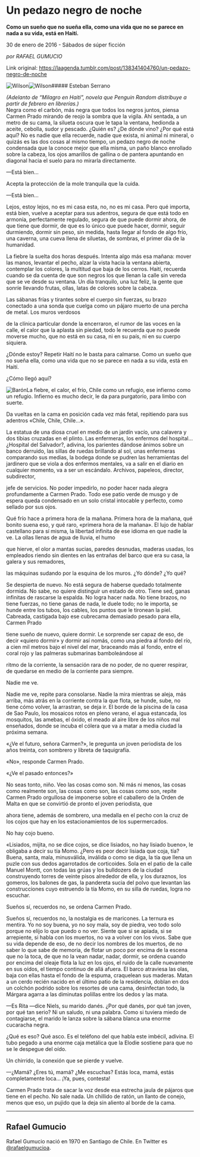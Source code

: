# Un pedazo negro de noche

**Como un sueño que no sueña ella, como una vida que no se parece en nada a su vida, está en Haití.**

30 de enero de 2016 - Sábados de súper ficción

_por RAFAEL GUMUCIO_

Link original: https://laagenda.tumblr.com/post/138341404760/un-pedazo-negro-de-noche

![Wilson](https://64.media.tumblr.com/3cd6efa6961894920cca37b0d1db06ff/tumblr_inline_pk0nz1FeJo1t6q87u_500.jpg)![Wilson](https://64.media.tumblr.com/3cd6efa6961894920cca37b0d1db06ff/tumblr_inline_pk0nz1FeJo1t6q87u_500.jpg)##### Esteban Serrano

  
*(Adelanto de “Milagro en Haití”, novela que Penguin Random distribuye a partir de febrero en librerías.)*  
Negra como el carbón, más negra que todos los negros juntos, piensa Carmen Prado mirando de reojo la sombra que la vigila. Ahí sentada, a un metro de su cama, la silueta oscura que le tapa la ventana, hedionda a aceite, cebolla, sudor y pescado. ¿Quién es? ¿De dónde vino? ¿Por qué está aquí? No es nadie que ella recuerde, nadie que exista, ni animal ni mineral, o quizás es las dos cosas al mismo tiempo, un pedazo negro de noche condensada que la conoce mejor que ella misma, un paño blanco enrollado sobre la cabeza, los ojos amarillos de gallina o de pantera apuntando en diagonal hacia el suelo para no mirarla directamente.

—Está bien…

Acepta la protección de la mole tranquila que la cuida.

—Está bien…

Lejos, estoy lejos, no es mi casa esta, no, no es mi casa. Pero qué importa, está bien, vuelve a aceptar para sus adentros, segura de que está todo en armonía, perfectamente regulado, segura de que puede dormir ahora, de que tiene que dormir, de que es lo único que puede hacer, dormir, seguir durmiendo, dormir sin peso, sin medida, hasta llegar al fondo de algo frío, una caverna, una cueva llena de siluetas, de sombras, el primer día de la humanidad.

La fiebre la suelta dos horas después. Intenta algo más esa mañana: mover las manos, levantar el pecho, alzar la vista hacia la ventana abierta, contemplar los colores, la multitud que baja de los cerros. Haití, recuerda cuando se da cuenta de que son negros los que llenan la calle sin vereda que se ve desde su ventana. Un día tranquilo, una luz feliz, la gente que sonríe llevando frutas, ollas, latas de colores sobre la cabeza.

Las sábanas frías y tirantes sobre el cuerpo sin fuerzas, su brazo conectado a una sonda que cuelga como un pájaro muerto de una percha de metal. Los muros verdosos

de la clínica particular donde la encerraron, el rumor de las voces en la calle, el calor que la aplasta sin piedad, todo le recuerda que no puede moverse mucho, que no está en su casa, ni en su país, ni en su cuerpo siquiera.

¿Dónde estoy? Repetir Haití no le basta para calmarse. Como un sueño que no sueña ella, como una vida que no se parece en nada a su vida, está en Haití.

¿Cómo llegó aquí? 

![Barón](https://64.media.tumblr.com/461ee935ebef024d60a0aa92d72ffd14/tumblr_inline_pk0nz2EGOq1t6q87u_250.jpg)La fiebre, el calor, el frío, Chile como un refugio, ese infierno como un refugio. Infierno es mucho decir, le da para purgatorio, para limbo con suerte.

Da vueltas en la cama en posición cada vez más fetal, repitiendo para sus adentros «Chile, Chile, Chile…».

La estatua de una diosa cruel en medio de un jardín vacío, una calavera y dos tibias cruzadas en el plinto. Las enfermeras, los enfermos del hospital… ¿Hospital del Salvador?, adivina, los parientes dándose ánimos sobre un banco derruido, las sillas de ruedas brillando al sol, unas enfermeras comparando sus medias, la bodega donde se pudren las herramientas del jardinero que se viola a dos enfermos mentales, va a salir en el diario en cualquier momento, va a ser un escándalo. Archivos, papeleos, director, subdirector,

jefe de servicios. No poder impedirlo, no poder hacer nada alegra profundamente a Carmen Prado. Todo ese patio verde de musgo y de espera queda condensado en un solo cristal intocable y perfecto, como sellado por sus ojos.

Qué frío hace a primera hora de la mañana. Primera hora de la mañana, qué bonito suena eso, y qué raro, «primera hora de la mañana». El lujo de hablar castellano para sí misma, la libertad infinita de ese idioma en que nadie la ve. La ollas llenas de agua de lluvia, el humo

que hierve, el olor a mantas sucias, paredes desnudas, maderas usadas, los empleados riendo sin dientes en las entrañas del barco que era su casa, la galera y sus remadores,

las máquinas sudando por la esquina de los muros. ¿Yo dónde? ¿Yo qué?

Se despierta de nuevo. No está segura de haberse quedado totalmente dormida. No sabe, no quiere distinguir un estado de otro. Tiene sed, ganas infinitas de rascarse la espalda. No logra hacer nada. No tiene brazos, no tiene fuerzas, no tiene ganas de nada, le duele todo; no le importa, se hunde entre los tubos, los cables, los puntos que le tironean la piel. Cabreada, castigada bajo ese cubrecama demasiado pesado para ella, Carmen Prado

tiene sueño de nuevo, quiere dormir. Le sorprende ser capaz de eso, de decir «quiero dormir» y dormir así nomás, como una piedra al fondo del río, a cien mil metros bajo el nivel del mar, braceando más al fondo, entre el coral rojo y las palmeras submarinas bamboleándose al

ritmo de la corriente, la sensación rara de no poder, de no querer respirar, de quedarse en medio de la corriente para siempre.

Nadie me ve.

Nadie me ve, repite para consolarse. Nadie la mira mientras se aleja, más arriba, más atrás en la corriente contra la que flota, se hunde, sube, no tiene cómo volver, la arrastran, se deja ir. El borde de la piscina de la casa de Sao Paulo, los mosaicos rotos en pleno verano, el agua estancada, los mosquitos, las amebas, el óxido, el meado al aire libre de los niños mal enseñados, donde se incuba el cólera que va a matar a media ciudad la próxima semana.

«¿Ve el futuro, señora Carmen?», le pregunta un joven periodista de los años treinta, con sombrero y libreta de taquigrafía.

«No», responde Carmen Prado.

«¿Ve el pasado entonces?»

No seas tonto, niño. Veo las cosas como son. Ni más ni menos, las cosas como realmente son, las cosas como son, las cosas como son, repite Carmen Prado orgullosa de imponerse sobre el caballero de la Orden de Malta en que se convirtió de pronto el joven periodista, que

ahora tiene, además de sombrero, una medalla en el pecho con la cruz de los cojos que hay en los estacionamientos de los supermercados.

No hay cojo bueno.

«Lisiados, mijita, no se dice cojos, se dice lisiados, no hay lisiado bueno», le obligaba a decir su tía Momo. ¿Pero es peor decir lisiada que coja, tía? Buena, santa, mala, minusválida, inválida o como se diga, la tía que llena un puzle con sus dedos agarrotados de corticoides. Sola en el patio de la calle Manuel Montt, con todas las grúas y los bulldozers de la ciudad construyendo torres de veinte pisos alrededor de ella, y los duraznos, los gomeros, los balones de gas, la pandereta sucia del polvo que levantan las construcciones cuyo estruendo la tía Momo, en su silla de ruedas, logra no escuchar.

Sueños sí, recuerdos no, se ordena Carmen Prado.

Sueños sí, recuerdos no, la nostalgia es de maricones. La ternura es mentira. Yo no soy buena, yo no soy mala, soy de piedra, veo todo solo porque no elijo lo que puedo o no ver. Siente que si se apiada, si se arrepiente, si habla con los muertos, no va a volver con los vivos. Sabe que su vida depende de eso, de no decir los nombres de los muertos, de no saber lo que sabe de memoria, de flotar un poco por encima de la escena que no la toca, de que no la vean nadar, nadar, dormir, se ordena cuando por encima del oleaje flota la luz en los ojos, el ruido de la calle nuevamente en sus oídos, el tiempo continuo de allá afuera. El barco atraviesa las olas, baja con ellas hasta el fondo de la espuma, craquelean sus maderas. Matan a un cerdo recién nacido en el último patio de la residencia, doblan en dos un colchón podrido sobre los resortes de una cama, desinfectan todo, la Márgara agarra a las diminutas polillas entre los dedos y las mata.

—Es Rita —dice Niels, su marido danés. ¿Por qué danés, por qué tan joven, por qué tan serio? Ni un saludo, ni una palabra. Como si tuviera miedo de contagiarse, el marido le lanza sobre la sábana blanca una enorme cucaracha negra.

¿Qué es eso? Qué asco. Es el teléfono del que habla este imbécil, adivina. El tubo pegado a una enorme caja metálica que la Elodie sostiene para que no se le despegue del oído.

Un chirrido, la conexión que se pierde y vuelve.

—¿Mamá? ¿Eres tú, mamá? ¿Me escuchas? Estás loca, mamá, estás completamente loca… ¡Ya, pues, contesta!

Carmen Prado trata de sacar la voz desde esa estrecha jaula de pájaros que tiene en el pecho. No sale nada. Un chillido de ratón, un llanto de conejo, menos que eso, un pujido que la deja sin aliento al borde de la cama.



---

Rafael Gumucio
--------------

Rafael Gumucio nació en 1970 en Santiago de Chile. En Twitter es  [@rafaelgumucioa](https://twitter.com/rafaelgumucioa). 

